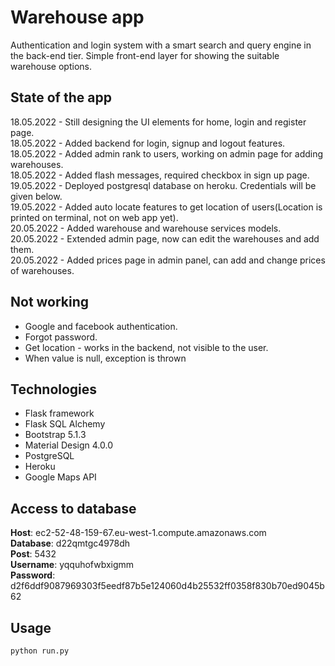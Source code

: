 # Warehouse app 
Authentication and login system with a smart search and query engine in the back-end tier. Simple front-end layer for showing the suitable warehouse options.

## State of the app
18.05.2022 - Still designing the UI elements for home, login and register page. \
18.05.2022 - Added backend for login, signup and logout features. \
18.05.2022 - Added admin rank to users, working on admin page for adding warehouses. \
18.05.2022 - Added flash messages, required checkbox in sign up page. \
19.05.2022 - Deployed postgresql database on heroku. Credentials will be given below. \
19.05.2022 - Added auto locate features to get location of users(Location is printed on terminal, not on web app yet). \
20.05.2022 - Added warehouse and warehouse services models. \
20.05.2022 - Extended admin page, now can edit the warehouses and add them. \
20.05.2022 - Added prices page in admin panel, can add and change prices of warehouses.

## Not working
- Google and facebook authentication.
- Forgot password.
- Get location - works in the backend, not visible to the user.
- When value is null, exception is thrown

## Technologies

- Flask framework 
- Flask SQL Alchemy
- Bootstrap 5.1.3
- Material Design 4.0.0
- PostgreSQL
- Heroku
- Google Maps API

## Access to database
**Host**:      ec2-52-48-159-67.eu-west-1.compute.amazonaws.com \
**Database**:  d22qmtgc4978dh \
**Post**:      5432 \
**Username**:  yqquhofwbxigmm \
**Password**:  d2f6ddf9087969303f5eedf87b5e124060d4b25532ff0358f830b70ed9045b62 

## Usage

```python
python run.py
```

